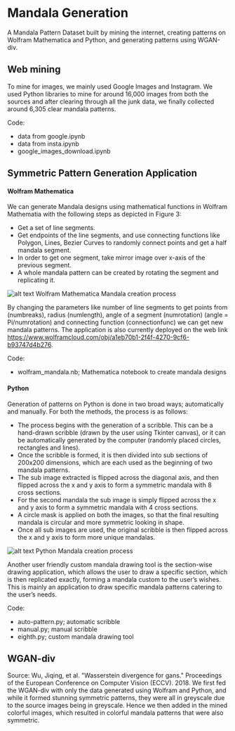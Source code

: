 # Mandala Generation
A Mandala Pattern Dataset built by mining the internet, creating patterns on Wolfram Mathematica and Python, and generating patterns using WGAN-div.

## Web mining
To mine for images, we mainly used Google Images and Instagram. We used Python libraries to mine for around 16,000 images from both the sources and after clearing through all the junk data, we finally collected around 6,305 clear mandala patterns.

Code:
- data from google.ipynb
- data from insta.ipynb
- google_images_download.ipynb

## Symmetric Pattern Generation Application
#### Wolfram Mathematica
We can generate Mandala designs using mathematical functions in Wolfram Mathematia with the following steps as depicted in Figure 3:
- Get a set of line segments. 
- Get endpoints of the line segments, and use connecting functions like Polygon, Lines, Bezier Curves to randomly connect points and get a half mandala segment.
- In order to get one segment, take mirror image over x-axis of the previous segment.
- A whole mandala pattern can be created by rotating the segment and replicating it.

![alt text](https://github.com/priyanka1706/Mandala-Generation/blob/master/Wolfram_Process.jpeg)
Wolfram Mathematica Mandala creation process

By changing the parameters like number of line segments to get points from (numbreaks), radius (numlength), angle of a segment (numrotation) (angle = Pi/numrotation) and connecting function (connectionfunc) we can get new mandala patterns.
The application is also currently deployed on the web link https://www.wolframcloud.com/obj/a1eb70b1-2f4f-4270-9cf6-b93747d4b276. 

Code: 
- wolfram_mandala.nb; Mathematica notebook to create mandala designs

#### Python
Generation of patterns on Python is done in two broad ways; automatically and manually. For both the methods, the process is as follows:
- The process begins with the generation of a scribble. This can be a hand-drawn scribble (drawn by the user using Tkinter canvas), or it can be automatically generated by the computer (randomly placed circles, rectangles and lines). 
- Once the scribble is formed, it is then divided into sub sections of 200x200 dimensions, which are each used as the beginning of two mandala patterns. 
- The sub image extracted is flipped across the diagonal axis, and then flipped across the x and y axis to form a symmetric mandala with 8 cross sections.
- For the second mandala the sub image is simply flipped across the x and y axis to form a symmetric mandala with 4 cross sections.
- A circle mask is applied on both the images, so that the final resulting mandala is circular and more symmetric looking in shape. 
- Once all sub images are used, the original scribble is then flipped across the x and y axis to form more unique mandalas. 

![alt text](https://github.com/priyanka1706/Mandala-Generation/blob/master/Python_Process.jpg)
Python Mandala creation process

Another user friendly custom mandala drawing tool is the section-wise drawing application, which allows the user to draw a specific section, which is then replicated exactly, forming a mandala custom to the user’s wishes. This is mainly an application to draw specific mandala patterns catering to the user’s needs.

Code: 
- auto-pattern.py; automatic scribble
- manual.py; manual scribble
- eighth.py; custom mandala drawing tool

## WGAN-div
Source: Wu, Jiqing, et al. "Wasserstein divergence for gans." Proceedings of the European Conference on Computer Vision (ECCV). 2018.
We first fed the WGAN-div with only the data generated using Wolfram and Python, and while it formed stunning symmetric patterns, they were all in greyscale due to the source images being in greyscale. Hence we then added in the mined colorful images, which resulted in colorful mandala patterns that were also symmetric.
